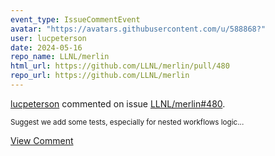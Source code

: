```yaml
---
event_type: IssueCommentEvent
avatar: "https://avatars.githubusercontent.com/u/588868?"
user: lucpeterson
date: 2024-05-16
repo_name: LLNL/merlin
html_url: https://github.com/LLNL/merlin/pull/480
repo_url: https://github.com/LLNL/merlin
---
```


<a href='https://github.com/lucpeterson' target='_blank'>lucpeterson</a> commented on issue <a href='https://github.com/LLNL/merlin/pull/480' target='_blank'>LLNL/merlin#480</a>.

<small>Suggest we add some tests, especially for nested workflows logic...</small>

<a href='https://github.com/LLNL/merlin/pull/480' target='_blank'>View Comment</a>